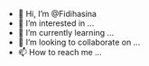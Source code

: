 - 👋 Hi, I’m @Fidihasina
- 👀 I’m interested in ...
- 🌱 I’m currently learning ...
- 💞️ I’m looking to collaborate on ...
- 📫 How to reach me ...

<!---
Fidihasina/Fidihasina is a ✨ special ✨ repository because its `README.md` (this file) appears on your GitHub profile.
You can click the Preview link to take a look at your changes.
--->
